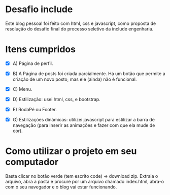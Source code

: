 # Desafio include
 Este blog pessoal foi feito com html, css e javascript, como proposta de resolução do desafio final do processo seletivo da include engenharia.
 
# Itens cumpridos

- [X] A) Página de perfil.

- [X] B) A Página de posts foi criada parcialmente. Há um botão que permite a criação de um novo posto, mas ele (ainda) não é funcional.

- [X] C) Menu.

- [X] D) Estilização: usei html, css, e bootstrap.

- [X] E) RodaPé ou Footer.

- [X] G) Estilizações dinâmicas: utilizei javascript para estilizar a barra de navegação (para inserir as animações e fazer com que ela mude de cor).

# Como utilizar o projeto em seu computador
 Basta clicar no botão verde (tem escrito code) -> download zip. Extraia o arquivo, abra a pasta e procure por um arquivo chamado index.html, abra-o com o seu navegador e o blog vai estar funcionando.
 

 
 
